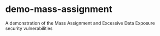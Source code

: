 # demo-mass-assignment
A demonstration of the Mass Assignment and Excessive Data Exposure security vulnerabilities
